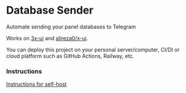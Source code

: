 # Database Sender

Automate sending your panel databases to Telegram

Works on [3x-ui](https://github.com/MHSanaei/3x-ui) and [alireza0/x-ui](https://github.com/alireza0/x-ui).

You can deploy this project on your personal server/computer, CI/DI or cloud platform such as GitHub Actions, Railway, etc.

<h3>Instructions</h3>

[Instructions for self-host](https://github.com/EryX0/dbSender/blob/main/instructions/self-hosted.md)
